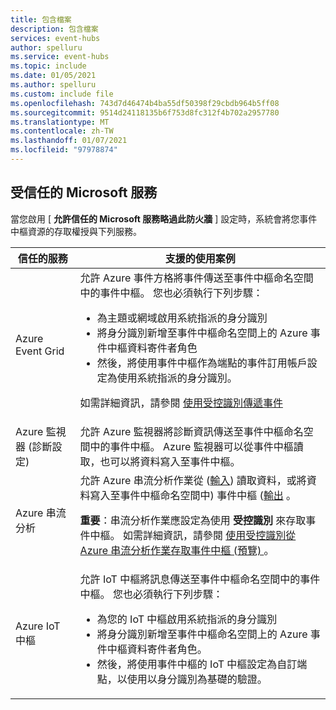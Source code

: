 ```yaml
---
title: 包含檔案
description: 包含檔案
services: event-hubs
author: spelluru
ms.service: event-hubs
ms.topic: include
ms.date: 01/05/2021
ms.author: spelluru
ms.custom: include file
ms.openlocfilehash: 743d7d46474b4ba55df50398f29cbdb964b5ff08
ms.sourcegitcommit: 9514d24118135b6f753d8fc312f4b702a2957780
ms.translationtype: MT
ms.contentlocale: zh-TW
ms.lasthandoff: 01/07/2021
ms.locfileid: "97978874"
---
```

## <a name="trusted-microsoft-services"></a>受信任的 Microsoft 服務
當您啟用 [ **允許信任的 Microsoft 服務略過此防火牆** ] 設定時，系統會將您事件中樞資源的存取權授與下列服務。

| 信任的服務 | 支援的使用案例 | 
| --------------- | ------------------------- | 
| Azure Event Grid | 允許 Azure 事件方格將事件傳送至事件中樞命名空間中的事件中樞。 您也必須執行下列步驟： <ul><li>為主題或網域啟用系統指派的身分識別</li><li>將身分識別新增至事件中樞命名空間上的 Azure 事件中樞資料寄件者角色</li><li>然後，將使用事件中樞作為端點的事件訂用帳戶設定為使用系統指派的身分識別。</li></ul> <p>如需詳細資訊，請參閱 [使用受控識別傳遞事件](../articles/event-grid/managed-service-identity.md)</p>|
| Azure 監視器 (診斷設定)  | 允許 Azure 監視器將診斷資訊傳送至事件中樞命名空間中的事件中樞。 Azure 監視器可以從事件中樞讀取，也可以將資料寫入至事件中樞。 |
| Azure 串流分析 | 允許 Azure 串流分析作業從 ([輸入](../articles/stream-analytics/stream-analytics-add-inputs.md)) 讀取資料，或將資料寫入至事件中樞命名空間中) 事件中樞 ([輸出](../articles/stream-analytics/event-hubs-output.md) 。 <p>**重要**：串流分析作業應設定為使用 **受控識別** 來存取事件中樞。 如需詳細資訊，請參閱 [使用受控識別從 Azure 串流分析作業存取事件中樞 (預覽) ](../articles/stream-analytics/event-hubs-managed-identity.md)。 </p>|
| Azure IoT 中樞 | 允許 IoT 中樞將訊息傳送至事件中樞命名空間中的事件中樞。 您也必須執行下列步驟： <ul><li>為您的 IoT 中樞啟用系統指派的身分識別</li><li>將身分識別新增至事件中樞命名空間上的 Azure 事件中樞資料寄件者角色。</li><li>然後，將使用事件中樞的 IoT 中樞設定為自訂端點，以使用以身分識別為基礎的驗證。</li></ul>
